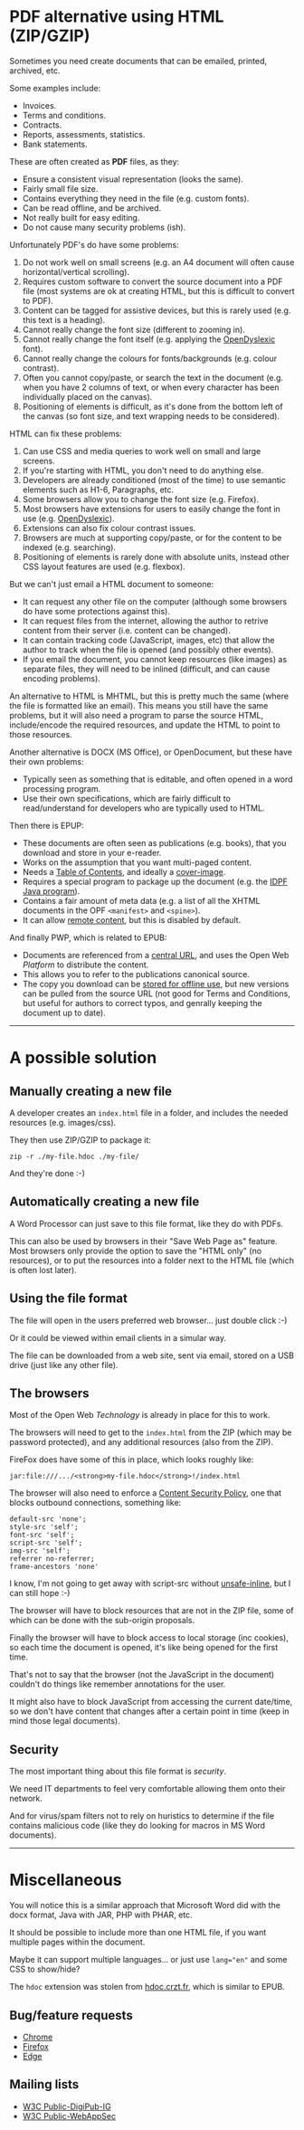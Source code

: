 
# PDF alternative using HTML (ZIP/GZIP)

Sometimes you need create documents that can be emailed, printed, archived, etc.

Some examples include:

- Invoices.
- Terms and conditions.
- Contracts.
- Reports, assessments, statistics.
- Bank statements.

These are often created as **PDF** files, as they:

- Ensure a consistent visual representation (looks the same).
- Fairly small file size.
- Contains everything they need in the file (e.g. custom fonts).
- Can be read offline, and be archived.
- Not really built for easy editing.
- Do not cause many security problems (ish).

Unfortunately PDF's do have some problems:

1. Do not work well on small screens (e.g. an A4 document will often cause horizontal/vertical scrolling).
2. Requires custom software to convert the source document into a PDF file (most systems are ok at creating HTML, but this is difficult to convert to PDF).
3. Content can be tagged for assistive devices, but this is rarely used (e.g. this text is a heading).
4. Cannot really change the font size (different to zooming in).
5. Cannot really change the font itself (e.g. applying the [OpenDyslexic](http://opendyslexic.org/) font).
6. Cannot really change the colours for fonts/backgrounds (e.g. colour contrast).
7. Often you cannot copy/paste, or search the text in the document (e.g. when you have 2 columns of text, or when every character has been individually placed on the canvas).
8. Positioning of elements is difficult, as it's done from the bottom left of the canvas (so font size, and text wrapping needs to be considered).

HTML can fix these problems:

1. Can use CSS and media queries to work well on small and large screens.
2. If you're starting with HTML, you don't need to do anything else.
3. Developers are already conditioned (most of the time) to use semantic elements such as H1-6, Paragraphs, etc.
4. Some browsers allow you to change the font size (e.g. Firefox).
5. Most browsers have extensions for users to easily change the font in use (e.g. [OpenDyslexic](http://opendyslexic.org/get-it-free/)).
6. Extensions can also fix colour contrast issues.
7. Browsers are much at supporting copy/paste, or for the content to be indexed (e.g. searching).
8. Positioning of elements is rarely done with absolute units, instead other CSS layout features are used (e.g. flexbox).

But we can't just email a HTML document to someone:

- It can request any other file on the computer (although some browsers do have some protections against this).
- It can request files from the internet, allowing the author to retrive content from their server (i.e. content can be changed).
- It can contain tracking code (JavaScript, images, etc) that allow the author to track when the file is opened (and possibly other events).
- If you email the document, you cannot keep resources (like images) as separate files, they will need to be inlined (difficult, and can cause encoding problems).

An alternative to HTML is MHTML, but this is pretty much the same (where the file is formatted like an email). This means you still have the same problems, but it will also need a program to parse the source HTML, include/encode the required resources, and update the HTML to point to those resources.

Another alternative is DOCX (MS Office), or OpenDocument, but these have their own problems:

- Typically seen as something that is editable, and often opened in a word processing program.
- Use their own specifications, which are fairly difficult to read/understand for developers who are typically used to HTML.

Then there is EPUP:

- These documents are often seen as publications (e.g. books), that you download and store in your e-reader.
- Works on the assumption that you want multi-paged content.
- Needs a [Table of Contents](http://www.idpf.org/epub/30/spec/epub30-contentdocs.html#sec-xhtml-nav-def-types-toc), and ideally a [cover-image](http://www.idpf.org/epub/30/spec/epub30-publications.html#sec-item-property-values).
- Requires a special program to package up the document (e.g. the [IDPF Java program](https://github.com/IDPF/epub3-samples)).
- Contains a fair amount of meta data (e.g. a list of all the XHTML documents in the OPF `<manifest>` and `<spine>`).
- It can allow [remote content](http://www.idpf.org/epub/30/spec/epub30-publications.html#sec-resource-locations), but this is disabled by default.

And finally PWP, which is related to EPUB:

- Documents are referenced from a [central URL](https://www.w3.org/TR/pwp/#identification), and uses the Open Web *Platform* to distribute the content.
- This allows you to refer to the publications canonical source.
- The copy you download can be [stored for offline use](https://www.w3.org/TR/pwp/#package), but new versions can be pulled from the source URL (not good for Terms and Conditions, but useful for authors to correct typos, and genrally keeping the document up to date).

---

# A possible solution

## Manually creating a new file

A developer creates an `index.html` file in a folder, and includes the needed resources (e.g. images/css).

They then use ZIP/GZIP to package it:

	zip -r ./my-file.hdoc ./my-file/

And they're done :-)

## Automatically creating a new file

A Word Processor can just save to this file format, like they do with PDFs.

This can also be used by browsers in their "Save Web Page as" feature. Most browsers only provide the option to save the "HTML only" (no resources), or to put the resources into a folder next to the HTML file (which is often lost later).

## Using the file format

The file will open in the users preferred web browser... just double click :-)

Or it could be viewed within email clients in a simular way.

The file can be downloaded from a web site, sent via email, stored on a USB drive (just like any other file).

## The browsers

Most of the Open Web *Technology* is already in place for this to work.

The browsers will need to get to the `index.html` from the ZIP (which may be password protected), and any additional resources (also from the ZIP).

FireFox does have some of this in place, which looks roughly like:

	jar:file:///.../<strong>my-file.hdoc</strong>!/index.html

The browser will also need to enforce a [Content Security Policy](https://en.wikipedia.org/wiki/Content_Security_Policy), one that blocks outbound connections, something like:

	default-src 'none';
	style-src 'self';
	font-src 'self';
	script-src 'self';
	img-src 'self';
	referrer no-referrer;
	frame-ancestors 'none'

I know, I'm not going to get away with script-src without [unsafe-inline](https://www.w3.org/TR/CSP/#directive-script-src), but I can still hope :-)

The browser will have to block resources that are not in the ZIP file, some of which can be done with the sub-origin proposals.

Finally the browser will have to block access to local storage (inc cookies), so each time the document is opened, it's like being opened for the first time.

That's not to say that the browser (not the JavaScript in the document) couldn't do things like remember annotations for the user.

It might also have to block JavaScript from accessing the current date/time, so we don't have content that changes after a certain point in time (keep in mind those legal documents).

## Security

The most important thing about this file format is *security*.

We need IT departments to feel very comfortable allowing them onto their network.

And for virus/spam filters not to rely on huristics to determine if the file contains malicious code (like they do looking for macros in MS Word documents).

---

# Miscellaneous

You will notice this is a similar approach that Microsoft Word did with the docx format, Java with JAR, PHP with PHAR, etc.

It should be possible to include more than one HTML file, if you want multiple pages within the document.

Maybe it can support multiple languages... or just use `lang="en"` and some CSS to show/hide?

The `hdoc` extension was stolen from [hdoc.crzt.fr](http://hdoc.crzt.fr/www/co/hdoc.html), which is similar to EPUB.

## Bug/feature requests

- [Chrome](https://crbug.com/575677)
- [Firefox](https://bugzilla.mozilla.org/show_bug.cgi?id=1237990)
- [Edge](https://wpdev.uservoice.com/forums/257854-microsoft-edge-developer/suggestions/11443002-webpage-zip-as-alternative-to-pdf)

## Mailing lists

- [W3C Public-DigiPub-IG](https://lists.w3.org/Archives/Public/public-digipub-ig/2016Jan/0089.html)
- [W3C Public-WebAppSec](https://lists.w3.org/Archives/Public/public-webappsec/2016Jan/0063.html)
